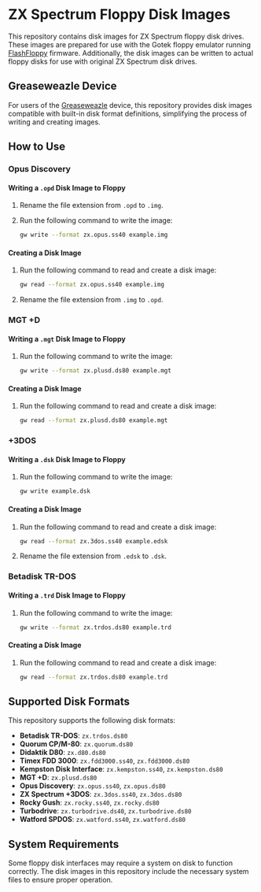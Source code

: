 # ZX Spectrum Floppy Disk Images

This repository contains disk images for ZX Spectrum floppy disk drives. These images are prepared for use with the Gotek floppy emulator running [FlashFloppy](https://github.com/keirf/flashfloppy "FlashFloppy") firmware. Additionally, the disk images can be written to actual floppy disks for use with original ZX Spectrum disk drives.

## Greaseweazle Device

For users of the [Greaseweazle](https://github.com/keirf/greaseweazle "Greaseweazle") device, this repository provides disk images compatible with built-in disk format definitions, simplifying the process of writing and creating images.

## How to Use

### Opus Discovery

#### Writing a `.opd` Disk Image to Floppy

1. Rename the file extension from `.opd` to `.img`.
2. Run the following command to write the image:

    ```sh
    gw write --format zx.opus.ss40 example.img
    ```

#### Creating a Disk Image

1. Run the following command to read and create a disk image:

    ```sh
    gw read --format zx.opus.ss40 example.img
    ```

2. Rename the file extension from `.img` to `.opd`.

### MGT +D

#### Writing a `.mgt` Disk Image to Floppy

1. Run the following command to write the image:

    ```sh
    gw write --format zx.plusd.ds80 example.mgt
    ```

#### Creating a Disk Image

1. Run the following command to read and create a disk image:

    ```sh
    gw read --format zx.plusd.ds80 example.mgt
    ```

### +3DOS

#### Writing a `.dsk` Disk Image to Floppy

1. Run the following command to write the image:

    ```sh
    gw write example.dsk
    ```

#### Creating a Disk Image

1. Run the following command to read and create a disk image:

    ```sh
    gw read --format zx.3dos.ss40 example.edsk
    ```

2. Rename the file extension from `.edsk` to `.dsk`.

### Betadisk TR-DOS

#### Writing a `.trd` Disk Image to Floppy

1. Run the following command to write the image:

    ```sh
    gw write --format zx.trdos.ds80 example.trd
    ```

#### Creating a Disk Image

1. Run the following command to read and create a disk image:

    ```sh
    gw read --format zx.trdos.ds80 example.trd
    ```

## Supported Disk Formats

This repository supports the following disk formats:

- **Betadisk TR-DOS**: `zx.trdos.ds80`
- **Quorum CP/M-80**: `zx.quorum.ds80`
- **Didaktik D80**: `zx.d80.ds80`
- **Timex FDD 3000**: `zx.fdd3000.ss40`, `zx.fdd3000.ds80`
- **Kempston Disk Interface**: `zx.kempston.ss40`, `zx.kempston.ds80`
- **MGT +D**: `zx.plusd.ds80`
- **Opus Discovery**: `zx.opus.ss40`, `zx.opus.ds80`
- **ZX Spectrum +3DOS**: `zx.3dos.ss40`, `zx.3dos.ds80`
- **Rocky Gush**: `zx.rocky.ss40`, `zx.rocky.ds80`
- **Turbodrive**: `zx.turbodrive.ds40`, `zx.turbodrive.ds80`
- **Watford SPDOS**: `zx.watford.ss40`, `zx.watford.ds80`

## System Requirements

Some floppy disk interfaces may require a system on disk to function correctly. The disk images in this repository include the necessary system files to ensure proper operation.
